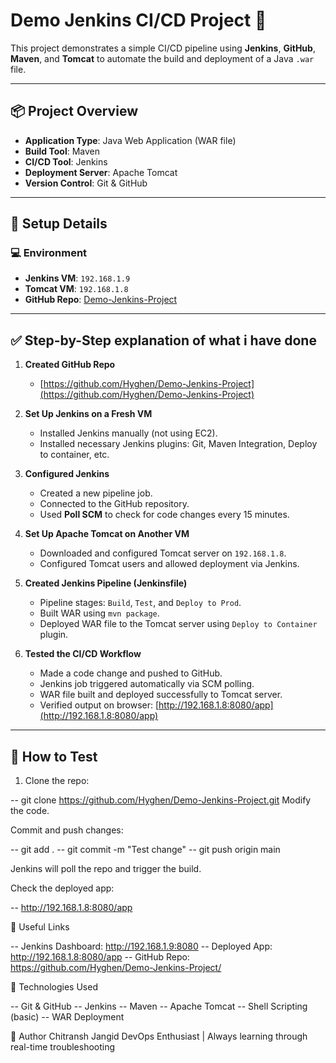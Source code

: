 # Demo Jenkins CI/CD Project 🚀

This project demonstrates a simple CI/CD pipeline using **Jenkins**, **GitHub**, **Maven**, and **Tomcat** to automate the build and deployment of a Java `.war` file.

---

## 📦 Project Overview

- **Application Type**: Java Web Application (WAR file)
- **Build Tool**: Maven
- **CI/CD Tool**: Jenkins
- **Deployment Server**: Apache Tomcat
- **Version Control**: Git & GitHub

---

## 🔧 Setup Details

### 💻 Environment

- **Jenkins VM**: `192.168.1.9`
- **Tomcat VM**: `192.168.1.8`
- **GitHub Repo**: [Demo-Jenkins-Project](https://github.com/Hyghen/Demo-Jenkins-Project)

---

## ✅ Step-by-Step explanation of what i have done

1. **Created GitHub Repo**  
   - [https://github.com/Hyghen/Demo-Jenkins-Project](https://github.com/Hyghen/Demo-Jenkins-Project)

2. **Set Up Jenkins on a Fresh VM**  
   - Installed Jenkins manually (not using EC2).
   - Installed necessary Jenkins plugins: Git, Maven Integration, Deploy to container, etc.

3. **Configured Jenkins**  
   - Created a new pipeline job.
   - Connected to the GitHub repository.
   - Used **Poll SCM** to check for code changes every 15 minutes.

4. **Set Up Apache Tomcat on Another VM**  
   - Downloaded and configured Tomcat server on `192.168.1.8`.
   - Configured Tomcat users and allowed deployment via Jenkins.

5. **Created Jenkins Pipeline (Jenkinsfile)**  
   - Pipeline stages: `Build`, `Test`, and `Deploy to Prod`.
   - Built WAR using `mvn package`.
   - Deployed WAR file to the Tomcat server using `Deploy to Container` plugin.

6. **Tested the CI/CD Workflow**  
   - Made a code change and pushed to GitHub.
   - Jenkins job triggered automatically via SCM polling.
   - WAR file built and deployed successfully to Tomcat server.
   - Verified output on browser: [http://192.168.1.8:8080/app](http://192.168.1.8:8080/app)

---

## 🧪 How to Test

1. Clone the repo:

-- git clone https://github.com/Hyghen/Demo-Jenkins-Project.git
  Modify the code.

Commit and push changes:

-- git add .
-- git commit -m "Test change"
-- git push origin main
 
 Jenkins will poll the repo and trigger the build.


Check the deployed app:

-- http://192.168.1.8:8080/app

🔗 Useful Links

-- Jenkins Dashboard: http://192.168.1.9:8080
-- Deployed App: http://192.168.1.8:8080/app
-- GitHub Repo: https://github.com/Hyghen/Demo-Jenkins-Project/

📌 Technologies Used

-- Git & GitHub
-- Jenkins
-- Maven
-- Apache Tomcat
-- Shell Scripting (basic)
-- WAR Deployment

🙌 Author
Chitransh Jangid
DevOps Enthusiast | Always learning through real-time troubleshooting
